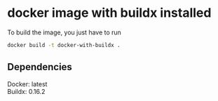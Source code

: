 # docker image with buildx installed

To build the image, you just have to run

```bash
docker build -t docker-with-buildx .
```

## Dependencies

Docker: latest  
Buildx: 0.16.2
